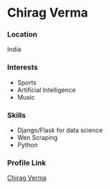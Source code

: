 # Chirag Verma

### Location

India

### Interests

- Sports
- Artificial Intelligence
- Music

### Skills

- Django/Flask for data science
- Wen Scraping
- Python

### Profile Link

[Chirag Verma](https://github.com/Chirag-v09)
